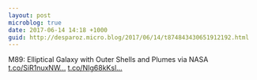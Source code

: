 ```yaml
---
layout: post
microblog: true
date: 2017-06-14 14:18 +1000
guid: http://desparoz.micro.blog/2017/06/14/t874843430651912192.html
---
```

M89: Elliptical Galaxy with Outer Shells and Plumes  via NASA [t.co/SiR1nuxNW...](https://t.co/SiR1nuxNWC) [t.co/NIg68kKsl...](https://t.co/NIg68kKsln)
